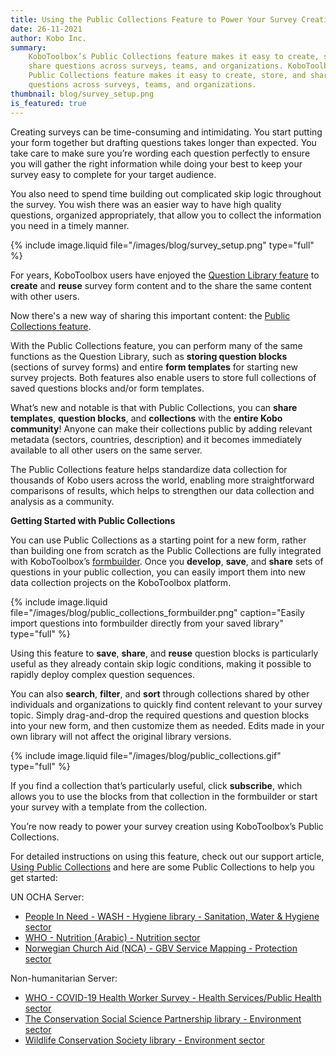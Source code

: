 ```yaml
---
title: Using the Public Collections Feature to Power Your Survey Creation
date: 26-11-2021
author: Kobo Inc.
summary:
    KoboToolbox’s Public Collections feature makes it easy to create, store, and
    share questions across surveys, teams, and organizations. KoboToolbox’s
    Public Collections feature makes it easy to create, store, and share
    questions across surveys, teams, and organizations.
thumbnail: blog/survey_setup.png
is_featured: true
---
```


Creating surveys can be time-consuming and intimidating. You start putting your
form together but drafting questions takes longer than expected. You take care
to make sure you’re wording each question perfectly to ensure you will gather
the right information while doing your best to keep your survey easy to complete
for your target audience.

You also need to spend time building out complicated skip logic throughout the
survey. You wish there was an easier way to have high quality questions,
organized appropriately, that allow you to collect the information you need in a
timely manner.

{% include image.liquid file="/images/blog/survey_setup.png" type="full" %}

For years, KoboToolbox users have enjoyed the
[Question Library feature](https://support.kobotoolbox.org/question_library.html)
to **create** and **reuse** survey form content and to the share the same
content with other users.

Now there's a new way of sharing this important content: the
[Public Collections feature](https://support.kobotoolbox.org/using_public_collections.html).

With the Public Collections feature, you can perform many of the same functions
as the Question Library, such as **storing question blocks** (sections of survey
forms) and entire **form templates** for starting new survey projects. Both
features also enable users to store full collections of saved questions blocks
and/or form templates.

What’s new and notable is that with Public Collections, you can **share
templates**, **question blocks**, and **collections** with the **entire Kobo
community**! Anyone can make their collections public by adding relevant
metadata (sectors, countries, description) and it becomes immediately available
to all other users on the same server.

The Public Collections feature helps standardize data collection for thousands
of Kobo users across the world, enabling more straightforward comparisons of
results, which helps to strengthen our data collection and analysis as a
community.

**Getting Started with Public Collections**

You can use Public Collections as a starting point for a new form, rather than
building one from scratch as the Public Collections are fully integrated with
KoboToolbox’s [formbuilder](https://support.kobotoolbox.org/formbuilder.html).
Once you **develop**, **save**, and **share** sets of questions in your public
collection, you can easily import them into new data collection projects on the
KoboToolbox platform.

{% include image.liquid file="/images/blog/public_collections_formbuilder.png"  caption="Easily import questions into formbuilder directly from your saved library" type="full" %}

Using this feature to **save**, **share**, and **reuse** question blocks is
particularly useful as they already contain skip logic conditions, making it
possible to rapidly deploy complex question sequences.

You can also **search**, **filter**, and **sort** through collections shared by
other individuals and organizations to quickly find content relevant to your
survey topic. Simply drag-and-drop the required questions and question blocks
into your new form, and then customize them as needed. Edits made in your own
library will not affect the original library versions.

{% include image.liquid file="/images/blog/public_collections.gif" type="full" %}

If you find a collection that’s particularly useful, click **subscribe**, which
allows you to use the blocks from that collection in the formbuilder or start
your survey with a template from the collection.

You’re now ready to power your survey creation using KoboToolbox’s Public
Collections.

For detailed instructions on using this feature, check out our support article,
[Using Public Collections](https://support.kobotoolbox.org/using_public_collections.html)
and here are some Public Collections to help you get started:

UN OCHA Server:

-   [People In Need - WASH - Hygiene library - Sanitation, Water & Hygiene sector](https://kobo.humanitarianresponse.info/#/library/asset/aTT4tDoWmMfQvG8ftuwMEy)
-   [WHO - Nutrition (Arabic) - Nutrition sector](https://kobo.humanitarianresponse.info/#/library/asset/aBXA8foUtKsZ6QTXqXkXK7)
-   [Norwegian Church Aid (NCA) - GBV Service Mapping - Protection sector](https://kobo.humanitarianresponse.info/#/library/asset/abKqRQHjYPzfc8QXpARs7x)

Non-humanitarian Server:

-   [WHO - COVID-19 Health Worker Survey - Health Services/Public Health sector](https://kf.kobotoolbox.org/#/library/asset/aMFHmTfzD8nwDW6iQ39N9E)
-   [The Conservation Social Science Partnership library - Environment sector](https://kf.kobotoolbox.org/#/library/asset/amA6gEzGueP5RdxuXtSKvd)
-   [Wildlife Conservation Society library - Environment sector](https://kf.kobotoolbox.org/#/library/asset/aDUARi8jTCAkK2ETie9nAe)

